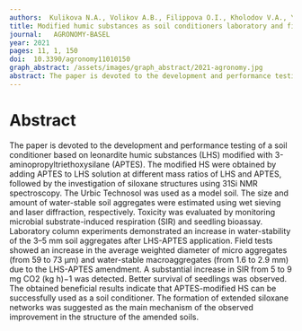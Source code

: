 ```yaml
---
authors:  Kulikova N.A., Volikov A.B., Filippova O.I., Kholodov V.A., Yaroslavtseva N.V., Farkhodov Y.R., Yudina A.V., Roznyatovsky V.A., Grishin Y.K., Zhilkibayev O.T., Perminova I.V. 
title: Modified humic substances as soil conditioners laboratory and field trials
journal:   AGRONOMY-BASEL
year: 2021
pages: 11, 1, 150
doi:  10.3390/agronomy11010150
graph_abstract: /assets/images/graph_abstract/2021-agronomy.jpg
abstract: The paper is devoted to the development and performance testing of a soil conditioner based on leonardite humic substances (LHS) modified with 3-aminopropyltriethoxysilane (APTES). The modified HS were obtained by adding APTES to LHS solution at different mass ratios of LHS and APTES, followed by the investigation of siloxane structures using 31Si NMR spectroscopy. The Urbic Technosol was used as a model soil. The size and amount of water-stable soil aggregates were estimated using wet sieving and laser diffraction, respectively. Toxicity was evaluated by monitoring microbial substrate-induced respiration (SIR) and seedling bioassay. Laboratory column experiments demonstrated an increase in water-stability of the 3–5 mm soil aggregates after LHS-APTES application. Field tests showed an increase in the average weighted diameter of micro aggregates (from 59 to 73 μm) and water-stable macroaggregates (from 1.6 to 2.9 mm) due to the LHS-APTES amendment. A substantial increase in SIR from 5 to 9 mg CO2 (kg h)−1 was detected. Better survival of seedlings was observed. The obtained beneficial results indicate that APTES-modified HS can be successfully used as a soil conditioner. The formation of extended siloxane networks was suggested as the main mechanism of the observed improvement in the structure of the amended soils.
---
```



# Abstract

The paper is devoted to the development and performance testing of a soil conditioner based on leonardite humic substances (LHS) modified with 3-aminopropyltriethoxysilane (APTES). The modified HS were obtained by adding APTES to LHS solution at different mass ratios of LHS and APTES, followed by the investigation of siloxane structures using 31Si NMR spectroscopy. The Urbic Technosol was used as a model soil. The size and amount of water-stable soil aggregates were estimated using wet sieving and laser diffraction, respectively. Toxicity was evaluated by monitoring microbial substrate-induced respiration (SIR) and seedling bioassay. Laboratory column experiments demonstrated an increase in water-stability of the 3–5 mm soil aggregates after LHS-APTES application. Field tests showed an increase in the average weighted diameter of micro aggregates (from 59 to 73 μm) and water-stable macroaggregates (from 1.6 to 2.9 mm) due to the LHS-APTES amendment. A substantial increase in SIR from 5 to 9 mg CO2 (kg h)−1 was detected. Better survival of seedlings was observed. The obtained beneficial results indicate that APTES-modified HS can be successfully used as a soil conditioner. The formation of extended siloxane networks was suggested as the main mechanism of the observed improvement in the structure of the amended soils.